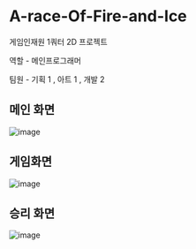 # A-race-Of-Fire-and-Ice
게임인재원 1쿼터 2D 프로젝트

역할 - 메인프로그래머 

팀원 - 기획 1 , 아트 1 , 개발 2

## 메인 화면
![image](https://user-images.githubusercontent.com/96757248/147522732-5c39a93b-4635-46b6-aed2-bcb1251ba9a2.png)


## 게임화면
![image](https://user-images.githubusercontent.com/96757248/147523015-2eea9b4d-6849-4e28-a2cc-92ae1f858481.png)


## 승리 화면

![image](https://user-images.githubusercontent.com/96757248/147523046-ec123306-4a0d-4b75-8d73-e7891d239895.png)
